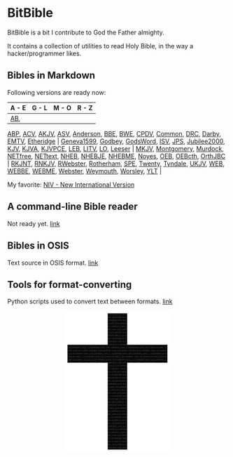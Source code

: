 # BitBible

BitBible is a bit I contribute to God the Father almighty.

It contains a collection of utilities to read Holy Bible, in the way a hacker/programmer likes.

## Bibles in Markdown
Following versions are ready now:

| A - E | G - L | M - O | R - Z |
|-------|-------|-------|-------|
| [AB](markdown/AB/README.md),
[ABP](markdown/ABP/README.md),
[ACV](markdown/ACV/README.md),
[AKJV](markdown/AKJV/README.md),
[ASV](markdown/ASV/README.md),
[Anderson](markdown/Anderson/README.md),
[BBE](markdown/BBE/README.md),
[BWE](markdown/BWE/README.md),
[CPDV](markdown/CPDV/README.md),
[Common](markdown/Common/README.md),
[DRC](markdown/DRC/README.md),
[Darby](markdown/Darby/README.md),
[EMTV](markdown/EMTV/README.md),
[Etheridge](markdown/Etheridge/README.md) | [Geneva1599](markdown/Geneva1599/README.md),
[Godbey](markdown/Godbey/README.md),
[GodsWord](markdown/GodsWord/README.md),
[ISV](markdown/ISV/README.md),
[JPS](markdown/JPS/README.md),
[Jubilee2000](markdown/Jubilee2000/README.md),
[KJV](markdown/KJV/README.md),
[KJVA](markdown/KJVA/README.md),
[KJVPCE](markdown/KJVPCE/README.md),
[LEB](markdown/LEB/README.md),
[LITV](markdown/LITV/README.md),
[LO](markdown/LO/README.md),
[Leeser](markdown/Leeser/README.md) | [MKJV](markdown/MKJV/README.md),
[Montgomery](markdown/Montgomery/README.md),
[Murdock](markdown/Murdock/README.md),
[NETfree](markdown/NETfree/README.md),
[NETtext](markdown/NETtext/README.md),
[NHEB](markdown/NHEB/README.md),
[NHEBJE](markdown/NHEBJE/README.md),
[NHEBME](markdown/NHEBME/README.md),
[Noyes](markdown/Noyes/README.md),
[OEB](markdown/OEB/README.md),
[OEBcth](markdown/OEBcth/README.md),
[OrthJBC](markdown/OrthJBC/README.md) | [RKJNT](markdown/RKJNT/README.md),
[RNKJV](markdown/RNKJV/README.md),
[RWebster](markdown/RWebster/README.md),
[Rotherham](markdown/Rotherham/README.md),
[SPE](markdown/SPE/README.md),
[Twenty](markdown/Twenty/README.md),
[Tyndale](markdown/Tyndale/README.md),
[UKJV](markdown/UKJV/README.md),
[WEB](markdown/WEB/README.md),
[WEBBE](markdown/WEBBE/README.md),
[WEBME](markdown/WEBME/README.md),
[Webster](markdown/Webster/README.md),
[Weymouth](markdown/Weymouth/README.md),
[Worsley](markdown/Worsley/README.md),
[YLT](markdown/YLT/README.md) |

My favorite: [NIV - New International Version](markdown/niv/README.md)

## A command-line Bible reader

Not ready yet. [link](reader)

## Bibles in OSIS

Text source in OSIS format. [link](source/osis)

## Tools for format-converting

Python scripts used to convert text between formats. [link](util)

<p align="center">
  <img src="img/BitCross_240x320.png">
</p>
